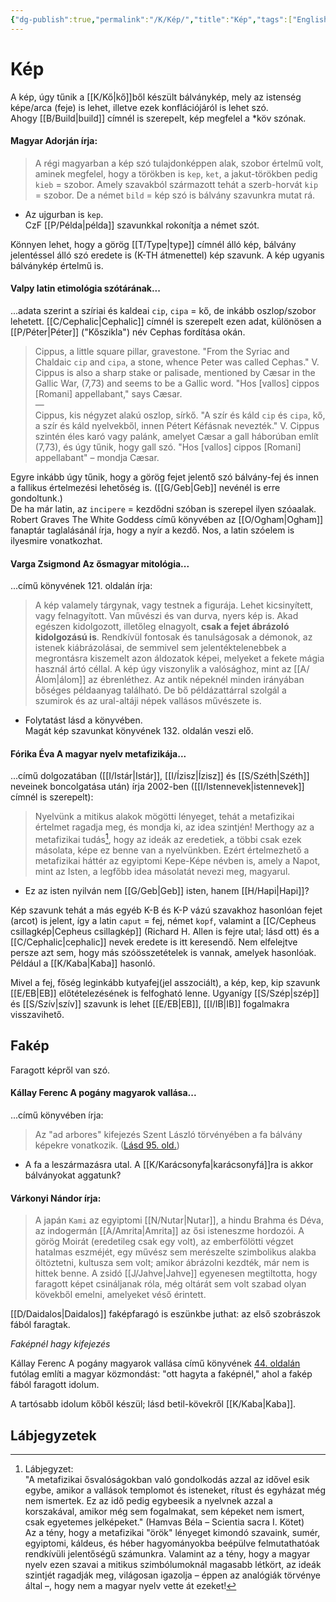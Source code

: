```yaml
---
{"dg-publish":true,"permalink":"/K/Kép/","title":"Kép","tags":["Englishtexttranslated"],"created":"2023-10-31T10:43","updated":"2024-05-08T13:51"}
---
```



# Kép

A kép, úgy tűnik a [[K/Kő\|kő]]ből készült bálványkép, mely az istenség képe/arca (feje) is lehet, illetve ezek konflációjáról is lehet szó.  
Ahogy [[B/Build\|build]] címnél is szerepelt, kép megfelel a \*köv szónak.  

#### Magyar Adorján írja:

> A régi magyarban a kép szó tulajdonképpen alak, szobor értelmű volt, aminek megfelel, hogy a törökben is `kep`, `ket`, a jakut-törökben pedig `kieb` = szobor. Amely szavakból származott tehát a szerb-horvát `kip` = szobor. De a német `bild` = kép szó is bálvány szavunkra mutat rá.  
- Az ujgurban is `kep`.  
CzF [[P/Példa\|példa]] szavunkkal rokonítja a német szót.  

Könnyen lehet, hogy a görög [[T/Type\|type]] címnél álló kép, bálvány jelentéssel álló szó eredete is (K-TH átmenettel) kép szavunk. A kép ugyanis bálványkép értelmű is.  

#### Valpy latin etimológia szótárának...

...adata szerint a szíriai és kaldeai `cip`, `cipa` = kő, de inkább oszlop/szobor lehetett. [[C/Cephalic\|Cephalic]] címnél is szerepelt ezen adat, különösen a [[P/Péter\|Péter]] ("Kőszikla") név Cephas fordítása okán.  
> Cippus, a little square pillar, gravestone. "From the Syriac and Chaldaic `cip` and `cipa`, a stone, whence Peter was called Cephas." V. Cippus is also a sharp stake or palisade, mentioned by Cæsar in the Gallic War, (7,73) and seems to be a Gallic word. "Hos [vallos] cippos [Romani] appellabant," says Cæsar.  
> —  
> Cippus, kis négyzet alakú oszlop, sírkő. "A szír és káld `cip` és `cipa`, kő, a szír és káld nyelvekből, innen Pétert Kéfásnak nevezték." V. Cippus szintén éles karó vagy palánk, amelyet Cæsar a gall háborúban említ (7,73), és úgy tűnik, hogy gall szó. "Hos [vallos] cippos [Romani] appellabant" – mondja Cæsar.  

Egyre inkább úgy tűnik, hogy a görög fejet jelentő szó bálvány-fej és innen a fallikus értelmezési lehetőség is. ([[G/Geb\|Geb]] nevénél is erre gondoltunk.)  
De ha már latin, az `incipere` = kezdődni szóban is szerepel ilyen szóaalak. Robert Graves The White Goddess című könyvében az [[O/Ogham\|Ogham]] fanaptár taglalásánál írja, hogy a nyír a kezdő. Nos, a latin szóelem is ilyesmire vonatkozhat.  

#### Varga Zsigmond Az ősmagyar mitológia...

...című könyvének 121. oldalán írja:  
> A kép valamely tárgynak, vagy testnek a figurája. Lehet kicsinyített, vagy felnagyított. Van művészi és van durva, nyers kép is. Akad egészen kidolgozott, illetőleg elnagyolt, **csak a fejet ábrázoló kidolgozású is**. Rendkívül fontosak és tanulságosak a démonok, az istenek kiábrázolásai, de semmivel sem jelentéktelenebbek a megrontásra kiszemelt azon áldozatok képei, melyeket a fekete mágia használ ártó céllal. A kép úgy viszonylik a valósághoz, mint az [[A/Álom\|álom]] az ébrenléthez. Az antik népeknél minden irányában bőséges példaanyag található. De bő példázattárral szolgál a szumirok és az ural-altáji népek vallásos művészete is.  
- Folytatást lásd a könyvében.  
Magát kép szavunkat könyvének 132. oldalán veszi elő.  

#### Fórika Éva A magyar nyelv metafizikája...

...című dolgozatában ([[I/Istár\|Istár]], [[I/Ízisz\|Ízisz]] és [[S/Széth\|Széth]] neveinek boncolgatása után) írja 2002-ben ([[I/Istennevek\|istennevek]] címnél is szerepelt):  
> Nyelvünk a mitikus alakok mögötti lényeget, tehát a metafizikai értelmet ragadja meg, és mondja ki, az idea szintjén! Merthogy az a metafizikai tudás[^1], hogy az ideák az eredetiek, a többi csak ezek másolata, képe ez benne van a nyelvünkben. Ezért értelmezhető a metafizikai háttér az egyiptomi Kepe-Képe névben is, amely a Napot, mint az Isten, a legfőbb idea másolatát nevezi meg, magyarul.  
- Ez az isten nyilván nem [[G/Geb\|Geb]] isten, hanem [[H/Hapi\|Hapi]]?  

Kép szavunk tehát a más egyéb K-B és K-P vázú szavakhoz hasonlóan fejet (arcot) is jelent, így a latin `caput` = fej, német `kopf`, valamint a [[C/Cepheus csillagkép\|Cepheus csillagkép]] (Richard H. Allen is fejre utal; lásd ott) és a [[C/Cephalic\|cephalic]] nevek eredete is itt keresendő. Nem elfelejtve persze azt sem, hogy más szóösszetételek is vannak, amelyek hasonlóak. Például a [[K/Kaba\|Kaba]] hasonló.  

Mivel a fej, főség leginkább kutyafej(jel asszociált), a kép, kep, kip szavunk [[E/EB\|EB]] előtételezésének is felfogható lenne. Ugyanígy [[S/Szép\|szép]] és [[S/Szív\|szív]] szavunk is lehet [[E/EB\|EB]], [[I/IB\|IB]] fogalmakra visszavihető.  

## Fakép

Faragott képről van szó.  

#### Kállay Ferenc A pogány magyarok vallása...  

...című könyvében írja:  
> Az "ad arbores" kifejezés Szent László törvényében a fa bálvány képekre vonatkozik. ([Lásd 95. old.](zotero://open-pdf/library/items/DFI47XPY?page=95&annotation=L8G4BDUH))  
- A fa a leszármazásra utal. A [[K/Karácsonyfa\|karácsonyfá]]ra is akkor bálványokat aggatunk?  

#### Várkonyi Nándor írja:

> A japán `Kami` az egyiptomi [[N/Nutar\|Nutar]], a hindu Brahma és Déva, az indogermán [[A/Amrita\|Amrita]] az ősi isteneszme hordozói. A görög Moirát (eredetileg csak egy volt), az emberfölötti végzet hatalmas eszméjét, egy művész sem merészelte szimbolikus alakba öltöztetni, kultusza sem volt; amikor ábrázolni kezdték, már nem is hittek benne. A zsidó [[J/Jahve\|Jahve]] egyenesen megtiltotta, hogy faragott képet csináljanak róla, még oltárát sem volt szabad olyan kövekből emelni, amelyeket véső érintett.  

[[D/Daidalos\|Daidalos]] faképfaragó is eszünkbe juthat: az első szobrászok fából faragtak.  

*Faképnél hagy kifejezés*

Kállay Ferenc A pogány magyarok vallása című könyvének [44. oldalán](zotero://open-pdf/library/items/DFI47XPY?page=44&annotation=DSGIVZ7T) futólag említi a magyar közmondást: "ott hagyta a faképnél," ahol a fakép fából faragott idolum.  

A tartósabb idolum kőből készül; lásd betil-kövekről [[K/Kaba\|Kaba]].  

## Lábjegyzetek

[^1]: Lábjegyzet:  
"A metafizikai ősvalóságokban való gondolkodás azzal az idővel esik egybe, amikor a vallások templomot és isteneket, rítust és egyházat még nem ismertek. Ez az idő pedig egybeesik a nyelvnek azzal a korszakával, amikor még sem fogalmakat, sem képeket nem ismert, csak egyetemes jelképeket." (Hamvas Béla – Scientia sacra I. Kötet)  
Az a tény, hogy a metafizikai "örök" lényeget kimondó szavaink, sumér, egyiptomi, káldeus, és héber hagyományokba beépülve felmutathatóak rendkívüli jelentőségű számunkra. Valamint az a tény, hogy a magyar nyelv ezen szavai a mitikus szimbólumoknál magasabb létkört, az ideák szintjét ragadják meg, világosan igazolja – éppen az analógiák törvénye által –, hogy nem a magyar nyelv vette át ezeket!  